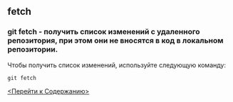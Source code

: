 ## fetch

### **git fetch** - получить список изменений с удаленного репозитория, при этом они не вносятся в код в локальном репозитории.


Чтобы получить список изменений, используйте следующую команду:
```bash=
git fetch
```
[<Перейти к Содержанию>](./readme.md)